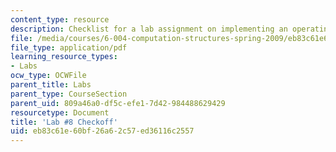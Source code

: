 ```yaml
---
content_type: resource
description: Checklist for a lab assignment on implementing an operating system.
file: /media/courses/6-004-computation-structures-spring-2009/eb83c61e60bf26a62c57ed36116c2557_MIT6_004s09_lab08_writeup.pdf
file_type: application/pdf
learning_resource_types:
- Labs
ocw_type: OCWFile
parent_title: Labs
parent_type: CourseSection
parent_uid: 809a46a0-df5c-efe1-7d42-984488629429
resourcetype: Document
title: 'Lab #8 Checkoff'
uid: eb83c61e-60bf-26a6-2c57-ed36116c2557
---
```


